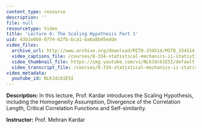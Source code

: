 ```yaml
---
content_type: resource
description: ''
file: null
resourcetype: Video
title: 'Lecture 6: The Scaling Hypothesis Part 1'
uid: 43b1e8b0-0774-62fb-bca1-ba6a8b45edde
video_files:
  archive_url: http://www.archive.org/download/MIT8.334S14/MIT8_334S14_lec06_300k.mp4
  video_captions_file: /courses/8-334-statistical-mechanics-ii-statistical-physics-of-fields-spring-2014/d906b88fb4ad5ee592df32d7189c35aa_NLKJdcb1E5I.vtt
  video_thumbnail_file: https://img.youtube.com/vi/NLKJdcb1E5I/default.jpg
  video_transcript_file: /courses/8-334-statistical-mechanics-ii-statistical-physics-of-fields-spring-2014/5cf5bbdbf1d9cb2269a7c3f01efc96f4_NLKJdcb1E5I.pdf
video_metadata:
  youtube_id: NLKJdcb1E5I
---
```


**Description:** In this lecture, Prof. Kardar introduces the Scaling Hypothesis, including the Homogeneity Assumption, Divergence of the Correlation Length, Critical Correlation Functions and Self-similarity.

**Instructor:** Prof. Mehran Kardar